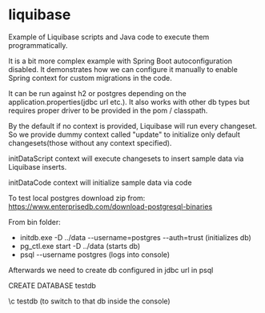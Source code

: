 # liquibase

Example of Liquibase scripts and Java code to execute them programmatically.

It is a bit more complex example with Spring Boot autoconfiguration disabled. It demonstrates how we can configure
it manually to enable Spring context for custom migrations in the code.

It can be run against h2 or postgres depending on the application.properties(jdbc url etc.).
It also works with other db types but requires proper driver to be provided in the pom / classpath.

By the default if no context is provided, Liquibase will run every changeset.
So we provide dummy context called "update" to initialize only default changesets(those without any context specified).

initDataScript context will execute changesets to insert sample data via Liquibase inserts.

initDataCode context will initialize sample data via code

To test local postgres download zip from:
https://www.enterprisedb.com/download-postgresql-binaries

From bin folder:

- initdb.exe -D ../data --username=postgres --auth=trust (initializes db)
- pg_ctl.exe start -D ../data (starts db)
- psql --username postgres (logs into console)

Afterwards we need to create db configured in jdbc url in psql

CREATE DATABASE testdb

\c testdb (to switch to that db inside the console)
